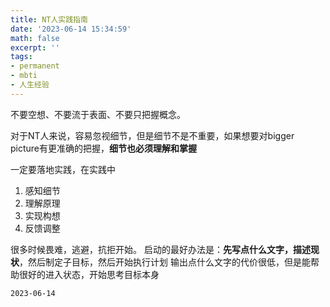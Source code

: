 ```yaml
---
title: NT人实践指南
date: '2023-06-14 15:34:59'
math: false
excerpt: ''
tags:
- permanent
- mbti
- 人生经验
---
```


不要空想、不要流于表面、不要只把握概念。

对于NT人来说，容易忽视细节，但是细节不是不重要，如果想要对bigger picture有更准确的把握，**细节也必须理解和掌握** 

一定要落地实践，在实践中
1. 感知细节
2. 理解原理
3. 实现构想
4. 反馈调整

很多时候畏难，逃避，抗拒开始。
启动的最好办法是：**先写点什么文字，描述现状**，然后制定子目标，然后开始执行计划
输出点什么文字的代价很低，但是能帮助很好的进入状态，开始思考目标本身

`2023-06-14`